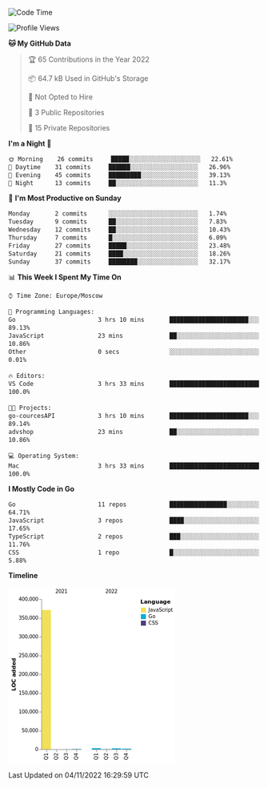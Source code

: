 <!--START_SECTION:waka-->
![Code Time](http://img.shields.io/badge/Code%20Time-436%20hrs-blue)

![Profile Views](http://img.shields.io/badge/Profile%20Views-1-blue)

**🐱 My GitHub Data** 

> 🏆 65 Contributions in the Year 2022
 > 
> 📦 64.7 kB Used in GitHub's Storage 
 > 
> 🚫 Not Opted to Hire
 > 
> 📜 3 Public Repositories 
 > 
> 🔑 15 Private Repositories  
 > 
**I'm a Night 🦉** 

```text
🌞 Morning    26 commits     █████░░░░░░░░░░░░░░░░░░░░   22.61% 
🌆 Daytime    31 commits     ██████░░░░░░░░░░░░░░░░░░░   26.96% 
🌃 Evening    45 commits     █████████░░░░░░░░░░░░░░░░   39.13% 
🌙 Night      13 commits     ██░░░░░░░░░░░░░░░░░░░░░░░   11.3%

```
📅 **I'm Most Productive on Sunday** 

```text
Monday       2 commits      ░░░░░░░░░░░░░░░░░░░░░░░░░   1.74% 
Tuesday      9 commits      ██░░░░░░░░░░░░░░░░░░░░░░░   7.83% 
Wednesday    12 commits     ██░░░░░░░░░░░░░░░░░░░░░░░   10.43% 
Thursday     7 commits      █░░░░░░░░░░░░░░░░░░░░░░░░   6.09% 
Friday       27 commits     █████░░░░░░░░░░░░░░░░░░░░   23.48% 
Saturday     21 commits     ████░░░░░░░░░░░░░░░░░░░░░   18.26% 
Sunday       37 commits     ████████░░░░░░░░░░░░░░░░░   32.17%

```


📊 **This Week I Spent My Time On** 

```text
⌚︎ Time Zone: Europe/Moscow

💬 Programming Languages: 
Go                       3 hrs 10 mins       ██████████████████████░░░   89.13% 
JavaScript               23 mins             ██░░░░░░░░░░░░░░░░░░░░░░░   10.86% 
Other                    0 secs              ░░░░░░░░░░░░░░░░░░░░░░░░░   0.01%

🔥 Editors: 
VS Code                  3 hrs 33 mins       █████████████████████████   100.0%

🐱‍💻 Projects: 
go-courcesAPI            3 hrs 10 mins       ██████████████████████░░░   89.14% 
advshop                  23 mins             ██░░░░░░░░░░░░░░░░░░░░░░░   10.86%

💻 Operating System: 
Mac                      3 hrs 33 mins       █████████████████████████   100.0%

```

**I Mostly Code in Go** 

```text
Go                       11 repos            ████████████████░░░░░░░░░   64.71% 
JavaScript               3 repos             ████░░░░░░░░░░░░░░░░░░░░░   17.65% 
TypeScript               2 repos             ███░░░░░░░░░░░░░░░░░░░░░░   11.76% 
CSS                      1 repo              █░░░░░░░░░░░░░░░░░░░░░░░░   5.88%

```


**Timeline**

![Chart not found](https://raw.githubusercontent.com/jeezft/jeezft/main/charts/bar_graph.png) 


 Last Updated on 04/11/2022 16:29:59 UTC
<!--END_SECTION:waka-->
